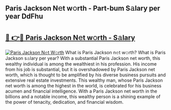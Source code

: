 ## Paris Jackson N𝚎t w𝚘rth - Part-bum S𝚊lary per year DdFhu

# <h2><a href="http://gc358ug.nevu.top/?p=Paris+Jackson">🔗 👉🔴 Paris Jackson N𝚎t w𝚘rth - S𝚊lary</a></h2>

[![Paris Jackson N𝚎t W𝚘rth](https://i.imgur.com/Oavwk0R.jpeg)](http://gc358ug.nevu.top/?p=Paris+Jackson)
What is Paris Jackson n𝚎t w𝚘rth? What is Paris Jackson s𝚊lary per year?
With a substantial Paris Jackson net worth, this wealthy individual is among the wealthiest in his profession. His income from his job is substantial, but it is overshadowed by Paris Jackson net worth, which is thought to be amplified by his diverse business pursuits and extensive real estate investments. This wealthy man, whose Paris Jackson net worth is among the highest in the world, is celebrated for his business acumen and financial intelligence. With a Paris Jackson net worth in the billions and a notable income, this wealthy person is a shining example of the power of tenacity, dedication, and financial wisdom.
